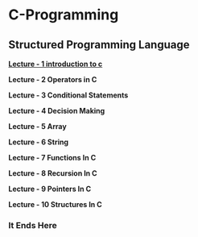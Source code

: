 # C-Programming
<h2>Structured Programming Language</h2>

<b><a href="https://github.com/Raajokiaa-Ritu/03_Course___Structural-Programming-Language-C/blob/main/Lecture%20-%201%20introduction%20to%20c.pdf" target="_blank">Lecture - 1 introduction to c</a></b>

<b>Lecture - 2 Operators in C</b>

<b>Lecture - 3 Conditional Statements</b>

<b>Lecture - 4 Decision Making</b>

<b>Lecture - 5 Array</b>

<b>Lecture - 6 String</b>

<b>Lecture - 7 Functions In C</b>

<b>Lecture - 8 Recursion In C</b>

<b>Lecture - 9 Pointers In C</b>

<b>Lecture - 10 Structures In C</b> <br>


<h3>It Ends Here</h3>

